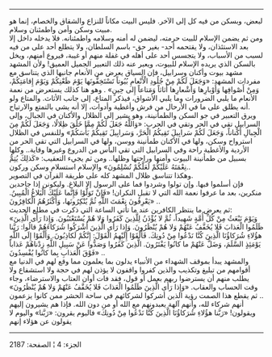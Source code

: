------------------------------------------------------------------------

لبعض، وبسكن من فيه كل إلى الآخر. فليس البيت مكاناً للنزاع والشقاق
والخصام، إنما هو مبيت وسكن وأمن واطمئنان وسلام.  
ومن ثم يضمن الإسلام للبيت حرمته، ليضمن له أمنه وسلامه واطمئنانه. فلا
يدخله داخل إلا بعد الاستئذان، ولا يقتحمه أحد- بغير حق- باسم السلطان، ولا
يتطلع أحد على من فيه لسبب من الأسباب، ولا يتجسس أحد على أهله في غفلة
منهم أو غيبة، فيروع أمنهم، ويخل بالسكن الذي يريده الإسلام للبيوت، ويعبر
عنه ذلك التعبير الجميل العميق! ولأن المشهد مشهد بيوت وأكنان وسرابيل، فإن
السياق يعرض من الأنعام جانبها الذي يتناسق مع مفردات المشهد: «وَجَعَلَ لَكُمْ مِنْ
جُلُودِ الْأَنْعامِ بُيُوتاً تَسْتَخِفُّونَها يَوْمَ ظَعْنِكُمْ وَيَوْمَ إِقامَتِكُمْ، وَمِنْ أَصْوافِها
وَأَوْبارِها وَأَشْعارِها أَثاثاً وَمَتاعاً إِلى حِينٍ» . وهو هنا كذلك يستعرض من نعمة
الأنعام ما يلبي الضرورات وما يلبي الأشواق، فيذكر المتاع، إلى جانب
الأثاث. والمتاع ولو أنه يطلق على ما في الأرحال من فرش وأغطية وأدوات، إلا
أنه يشي بالتمتع والارتياح.  
ويرق التعبير في جو السكن والطمأنينة، وهو يشير إلى الظلال والأكنان في
الجبال، وإلى السرابيل تقي في الحر وتقي في الحرب: «وَاللَّهُ جَعَلَ لَكُمْ مِمَّا خَلَقَ
ظِلالًا، وَجَعَلَ لَكُمْ مِنَ الْجِبالِ أَكْناناً، وَجَعَلَ لَكُمْ سَرابِيلَ تَقِيكُمُ الْحَرَّ، وَسَرابِيلَ
تَقِيكُمْ بَأْسَكُمْ» وللنفس في الظلال استرواح وسكن، ولها في الأكنان طمأنينة
ووسن، ولها في السرابيل التي تقي الحر من الأردية والأغطية راحة وفي
السرابيل التي تقي البأس من الدروع وغيرها وقاية.. وكلها بسبيل من طمأنينة
البيوت وأمنها وراحتها وظلها.. ومن ثم يجيء التعقيب: «كَذلِكَ يُتِمُّ نِعْمَتَهُ عَلَيْكُمْ
لَعَلَّكُمْ تُسْلِمُونَ» والإسلام استسلام وسكن وركون..  
وهكذا تتناسق ظلال المشهد كله على طريقة القرآن في التصوير.  
فإن أسلموا فبها. وإن تولوا وشردوا فما على الرسول إلا البلاغ. وليكونن إذا
جاحدين منكرين، بعد ما عرفوا نعمة الله التي لا تقبل النكران! «فَإِنْ تَوَلَّوْا
فَإِنَّما عَلَيْكَ الْبَلاغُ الْمُبِينُ. يَعْرِفُونَ نِعْمَتَ اللَّهِ ثُمَّ يُنْكِرُونَها، وَأَكْثَرُهُمُ
الْكافِرُونَ» ..  
ثم يعرض ما ينتظر الكافرين عند ما تأتي الساعة التي ذكرت في مطلع الحديث:  
«وَيَوْمَ نَبْعَثُ مِنْ كُلِّ أُمَّةٍ شَهِيداً، ثُمَّ لا يُؤْذَنُ لِلَّذِينَ كَفَرُوا وَلا هُمْ يُسْتَعْتَبُونَ. وَإِذا
رَأَى الَّذِينَ ظَلَمُوا الْعَذابَ فَلا يُخَفَّفُ عَنْهُمْ وَلا هُمْ يُنْظَرُونَ. وَإِذا رَأَى الَّذِينَ
أَشْرَكُوا شُرَكاءَهُمْ قالُوا: رَبَّنا هؤُلاءِ شُرَكاؤُنَا الَّذِينَ كُنَّا نَدْعُوا مِنْ دُونِكَ. فَأَلْقَوْا
إِلَيْهِمُ الْقَوْلَ: إِنَّكُمْ لَكاذِبُونَ. وَأَلْقَوْا إِلَى اللَّهِ يَوْمَئِذٍ السَّلَمَ، وَضَلَّ عَنْهُمْ ما
كانُوا يَفْتَرُونَ. الَّذِينَ كَفَرُوا وَصَدُّوا عَنْ سَبِيلِ اللَّهِ زِدْناهُمْ عَذاباً فَوْقَ الْعَذابِ بِما
كانُوا يُفْسِدُونَ» ..  
والمشهد يبدأ بموقف الشهداء من الأنبياء يدلون بما يعلمون مما وقع لهم في
الدنيا مع أقوامهم من تبليغ وتكذيب والذين كفروا واقفون لا يؤذن لهم في حجة
ولا استشفاع ولا يطلب منهم أن يسترضوا ربهم بعمل أو قول، فقد فات أوان
العتاب والاسترضاء، وجاء وقت الحساب والعقاب. «وَإِذا رَأَى الَّذِينَ ظَلَمُوا الْعَذابَ
فَلا يُخَفَّفُ عَنْهُمْ وَلا هُمْ يُنْظَرُونَ» .. ثم يقطع هذا الصمت رؤية الذين أشركوا
لشركائهم في ساحة الحشر ممن كانوا يزعمون أنهم شركاء لله، وأنهم آلهة
يعبدونهم مع الله أو من دون الله. فإذا هم يشيرون إليهم ويقولون! «رَبَّنا
هؤُلاءِ شُرَكاؤُنَا الَّذِينَ كُنَّا نَدْعُوا مِنْ دُونِكَ» فاليوم يقرون: «رَبَّنا» واليوم لا
يقولون عن هؤلاء إنهم

------------------------------------------------------------------------

الجزء: 4 ¦ الصفحة: 2187
